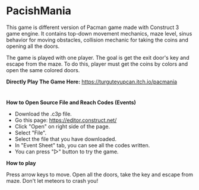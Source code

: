 # PacishMania
 
This game is different version of Pacman game made with Construct 3 game engine. It contains top-down movement mechanics, maze level, sinus behavior for moving obstacles, collision mechanic for taking the coins and opening all the doors.

The game is played with one player. The goal is get the exit door's key and escape from the maze. To do this, player must get the coins by colors and open the same colored doors.

**Directly Play The Game Here:** https://turguteyupcan.itch.io/pacmania
#
**How to Open Source File and Reach Codes (Events)**

* Download the .c3p file.
* Go this page: https://editor.construct.net/
* Click "Open" on right side of the page.
* Select "File".
* Select the file that you have downloaded.
* In "Event Sheet" tab, you can see all the codes written.
* You can press "▷" button to try the game.

**How to play**

Press arrow keys to move. Open all the doors, take the key and escape from maze. Don't let meteors to crash you!
